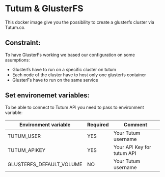 # Tutum & GlusterFS

This docker image give you the possibility to create a glusterfs cluster via Tutum.co.

## Constraint:

To have GlusterFs working we based our configuration on some asumptions:
* Glusterfs have to run on a specific cluster on tutum
* Each node of the cluster have to host only one glusterfs container
* GlusterFs have to run on the same service


## Set environemet variables:

To be able to connect to Tutum API you need to pass to environment variable:

| Environment variable     |  Required  | Comment                                       |
|--------------------------|------------|-----------------------------------------------|
| TUTUM_USER               | YES        | Your Tutum username                           |
| TUTUM_APIKEY             | YES        | Your API Key for tutum API                    |
| GLUSTERFS_DEFAULT_VOLUME | NO         | Your Tutum username                           |
